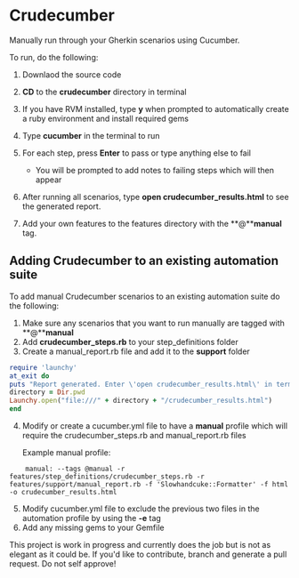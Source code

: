 # Crudecumber

Manually run through your Gherkin scenarios using Cucumber.

To run, do the following:

1. Downlaod the source code
2. **CD** to the **crudecumber** directory in terminal
3. If you have RVM installed, type **y** when prompted to automatically create a ruby environment and install required gems
3. Type **cucumber** in the terminal to run
4. For each step, press **Enter** to pass or type anything else to fail
    * You will be prompted to add notes to failing steps which will then appear

5. After running all scenarios, type **open crudecumber_results.html** to see the generated report.
6. Add your own features to the features directory with the **@****manual** tag.

## Adding Crudecumber to an existing automation suite

To add manual Crudecumber scenarios to an existing automation suite do the following:

1. Make sure any scenarios that you want to run manually are tagged with **@****manual**
2. Add **crudecumber\_steps.rb** to your step\_definitions folder
3. Create a manual\_report.rb file and add it to the **support** folder

```ruby
require 'launchy'
at_exit do
puts "Report generated. Enter \'open crudecumber_results.html\' in terminal to view."
directory = Dir.pwd
Launchy.open("file:///" + directory + "/crudecumber_results.html")
end
```

4. Modify or create a cucumber.yml file to have a **manual** profile which will require the crudecumber\_steps.rb and manual\_report.rb files

    Example manual profile:
    
```
    manual: --tags @manual -r features/step_definitions/crudecumber_steps.rb -r features/support/manual_report.rb -f 'Slowhandcuke::Formatter' -f html -o crudecumber_results.html
```

5. Modify cucumber.yml file to exclude the previous two files in the automation profile by using the **-e** tag
6. Add any missing gems to your Gemfile


This project is work in progress and currently does the job but is not as elegant as it could be. If you'd like to contribute, branch and generate a pull request. Do not self approve!

